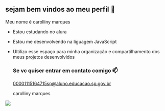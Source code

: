 ## sejam bem vindos ao meu perfil 💙 

Meu nome é carolliny marques

- Estou estudando no alura
-  Estou me desenvolvendo na liguagem JavaScript
- Ultilizo esse espaço para minha organização e compartilhamento dos meus projetos desenvolvidos

  ### Se vc quiser entrar em contato comigo 📫

   00001115164715sp@aluno.educacao.sp.gov.br
  
  carolliny marques

![](https://media1.tenor.com/m/0Hn2pg7E_agAAAAd/arrasei-arrasar.gif)  
